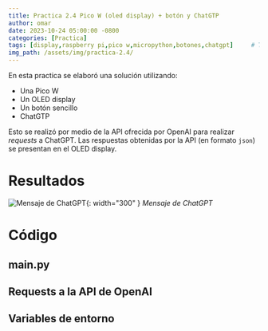 ```yaml
---
title: Practica 2.4 Pico W (oled display) + botón y ChatGTP
author: omar
date: 2023-10-24 05:00:00 -0800
categories: [Practica]
tags: [display,raspberry pi,pico w,micropython,botones,chatgpt]     # TAG names should always be lowercase
img_path: /assets/img/practica-2.4/
---
```


En esta practica se elaboró una solución utilizando:

- Una Pico W
- Un OLED display
- Un botón sencillo
- ChatGTP

Esto se realizó por medio de la API ofrecida por OpenAI para realizar *requests* a ChatGPT. Las respuestas
obtenidas por la API (en formato `json`) se presentan en el OLED display.


# Resultados

![Mensaje de ChatGPT](practica-chatgpt.jpg){: width="300" }
_Mensaje de ChatGPT_


# Código

## main.py
<script src="https://emgithub.com/embed-v2.js?target=https%3A%2F%2Fgithub.com%2FValdezFOmar%2Fmicropython-projects%2Fblob%2Fmain%2Fprojects%2Fchatgpt%2Fmain.py&style=atom-one-dark&type=code&showBorder=on&showLineNumbers=on&showFileMeta=on&showCopy=on"></script>

## Requests a la API de OpenAI
<script src="https://emgithub.com/embed-v2.js?target=https%3A%2F%2Fgithub.com%2FValdezFOmar%2Fmicropython-projects%2Fblob%2Fmain%2Fprojects%2Fchatgpt%2Fopenai.py&style=atom-one-dark&type=code&showBorder=on&showLineNumbers=on&showFileMeta=on&showCopy=on"></script>

## Variables de entorno
<script src="https://emgithub.com/embed-v2.js?target=https%3A%2F%2Fgithub.com%2FValdezFOmar%2Fmicropython-projects%2Fblob%2Fmain%2Fprojects%2Fchatgpt%2Fenv.py&style=atom-one-dark&type=code&showBorder=on&showLineNumbers=on&showFileMeta=on&showCopy=on"></script>

